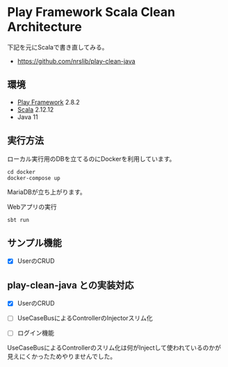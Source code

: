 # Play Framework Scala Clean Architecture


下記を元にScalaで書き直してみる。
* https://github.com/nrslib/play-clean-java


## 環境

* [Play Framework](https://www.playframework.com/) 2.8.2
* [Scala](https://www.scala-lang.org/) 2.12.12
* Java 11

## 実行方法

ローカル実行用のDBを立てるのにDockerを利用しています。

```shell script
cd docker
docker-compose up
```

MariaDBが立ち上がります。

Webアプリの実行

```shell script
sbt run
```

## サンプル機能

- [x] UserのCRUD

## play-clean-java との実装対応

- [x] UserのCRUD
- [ ] UseCaseBusによるControllerのInjectorスリム化
- [ ] ログイン機能


UseCaseBusによるControllerのスリム化は何がInjectして使われているのかが見えにくかったためやりませんでした。
